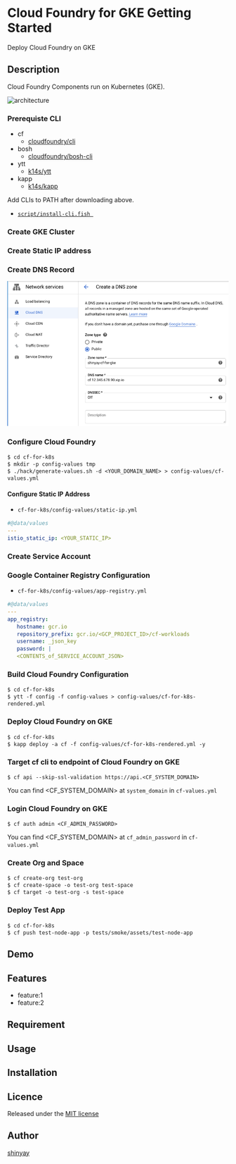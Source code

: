# Cloud Foundry for GKE Getting Started

Deploy Cloud Foundry on GKE

## Description

Cloud Foundry Components run on Kubernetes (GKE).

![architecture](https://raw.githubusercontent.com/cloudfoundry/cf-k8s-networking/develop/doc/assets/routecontroller-data-flow-diagram.png)

### Prerequiste CLI
- cf
  - [cloudfoundry/cli](https://github.com/cloudfoundry/cli)
- bosh
  - [cloudfoundry/bosh-cli](https://github.com/cloudfoundry/bosh-cli)
- ytt
  - [k14s/ytt](https://github.com/k14s/ytt)
- kapp
  - [k14s/kapp](https://github.com/k14s/kapp)

Add CLIs to PATH after downloading above.

- [`script/install-cli.fish `](script/install-cli.fish)

### Create GKE Cluster

### Create Static IP address

### Create DNS Record

![cloud-dns](images/create-dns.png)

### Configure Cloud Foundry

```
$ cd cf-for-k8s
$ mkdir -p config-values tmp 
$ ./hack/generate-values.sh -d <YOUR_DOMAIN_NAME> > config-values/cf-values.yml
```

#### Configure Static IP Address

- `cf-for-k8s/config-values/static-ip.yml`

```yaml
#@data/values
---
istio_static_ip: <YOUR_STATIC_IP>
```

### Create Service Account

### Google Container Registry Configuration

- `cf-for-k8s/config-values/app-registry.yml`

```yaml
#@data/values
---
app_registry:
   hostname: gcr.io
   repository_prefix: gcr.io/<GCP_PROJECT_ID>/cf-workloads
   username: _json_key
   password: |
   <CONTENTS_of_SERVICE_ACCOUNT_JSON>
```

### Build Cloud Foundry Configuration

```
$ cd cf-for-k8s
$ ytt -f config -f config-values > config-values/cf-for-k8s-rendered.yml
```

### Deploy Cloud Foundry on GKE

```
$ cd cf-for-k8s
$ kapp deploy -a cf -f config-values/cf-for-k8s-rendered.yml -y
```

### Target cf cli to endpoint of Cloud Foundry on GKE

```
$ cf api --skip-ssl-validation https://api.<CF_SYSTEM_DOMAIN>
```

You can find <CF_SYSTEM_DOMAIN> at `system_domain` in `cf-values.yml`

### Login Cloud Foundry on GKE

```
$ cf auth admin <CF_ADMIN_PASSWORD>
```

You can find <CF_SYSTEM_DOMAIN> at `cf_admin_password` in `cf-values.yml`

### Create Org and Space

```
$ cf create-org test-org
$ cf create-space -o test-org test-space
$ cf target -o test-org -s test-space
```

### Deploy Test App

```
$ cd cf-for-k8s
$ cf push test-node-app -p tests/smoke/assets/test-node-app
```


## Demo

## Features

- feature:1
- feature:2

## Requirement

## Usage

## Installation

## Licence

Released under the [MIT license](https://gist.githubusercontent.com/shinyay/56e54ee4c0e22db8211e05e70a63247e/raw/34c6fdd50d54aa8e23560c296424aeb61599aa71/LICENSE)

## Author

[shinyay](https://github.com/shinyay)
